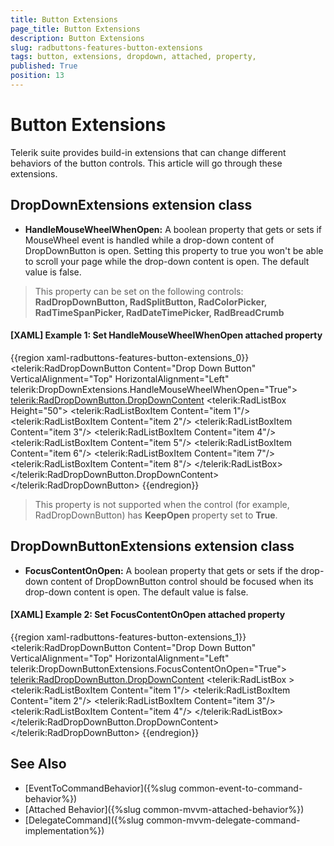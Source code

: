 ```yaml
---
title: Button Extensions
page_title: Button Extensions
description: Button Extensions
slug: radbuttons-features-button-extensions
tags: button, extensions, dropdown, attached, property,
published: True
position: 13
---
```


# Button Extensions

Telerik suite provides build-in extensions that can change different behaviors of the button controls. This article will go through these extensions.

## DropDownExtensions extension class

* __HandleMouseWheelWhenOpen:__ A boolean property that gets or sets if MouseWheel event is handled while a drop-down content of DropDownButton is open. Setting this property to true you won't be able to scroll your page while the drop-down content is open. The default value is false.

>This property can be set on the following controls: __RadDropDownButton, RadSplitButton, RadColorPicker, RadTimeSpanPicker, RadDateTimePicker, RadBreadCrumb__ 

#### __[XAML] Example 1: Set HandleMouseWheelWhenOpen attached property__
{{region xaml-radbuttons-features-button-extensions_0}}
	<ScrollViewer Height="120">
		<StackPanel Height="800" Background="Bisque">
			<telerik:RadDropDownButton Content="Drop Down Button"  VerticalAlignment="Top" HorizontalAlignment="Left" telerik:DropDownExtensions.HandleMouseWheelWhenOpen="True">
				<telerik:RadDropDownButton.DropDownContent>
					<telerik:RadListBox Height="50">
						<telerik:RadListBoxItem Content="item 1"/>
						<telerik:RadListBoxItem Content="item 2"/>
						<telerik:RadListBoxItem Content="item 3"/>
						<telerik:RadListBoxItem Content="item 4"/>
						<telerik:RadListBoxItem Content="item 5"/>
						<telerik:RadListBoxItem Content="item 6"/>
						<telerik:RadListBoxItem Content="item 7"/>
						<telerik:RadListBoxItem Content="item 8"/>
					</telerik:RadListBox>
				</telerik:RadDropDownButton.DropDownContent>
			</telerik:RadDropDownButton>
		</StackPanel>
	</ScrollViewer>
{{endregion}}

>This property is not supported when the control (for example, RadDropDownButton) has __KeepOpen__ property set to __True__.

## DropDownButtonExtensions extension class

* __FocusContentOnOpen:__ A boolean property that gets or sets if the drop-down content of DropDownButton control should be focused when its drop-down content is open. The default value is false.

#### __[XAML] Example 2: Set FocusContentOnOpen attached property__
{{region xaml-radbuttons-features-button-extensions_1}}
	<telerik:RadDropDownButton Content="Drop Down Button"  VerticalAlignment="Top" HorizontalAlignment="Left" telerik:DropDownButtonExtensions.FocusContentOnOpen="True">
		<telerik:RadDropDownButton.DropDownContent>
			<telerik:RadListBox >
				<telerik:RadListBoxItem Content="item 1"/>
				<telerik:RadListBoxItem Content="item 2"/>
				<telerik:RadListBoxItem Content="item 3"/>
				<telerik:RadListBoxItem Content="item 4"/>
			</telerik:RadListBox>
		</telerik:RadDropDownButton.DropDownContent>
	</telerik:RadDropDownButton>
{{endregion}}

## See Also

* [EventToCommandBehavior]({%slug common-event-to-command-behavior%})
* [Attached Behavior]({%slug common-mvvm-attached-behavior%})
* [DelegateCommand]({%slug common-mvvm-delegate-command-implementation%})
